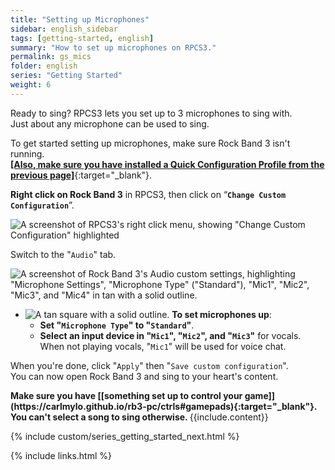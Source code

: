 ```yaml
---
title: "Setting up Microphones"
sidebar: english_sidebar
tags: [getting-started, english]
summary: "How to set up microphones on RPCS3."
permalink: gs_mics
folder: english
series: "Getting Started"
weight: 6
---
```


Ready to sing? RPCS3 lets you set up to 3 microphones to sing with.  
Just about any microphone can be used to sing.

To get started setting up microphones, make sure Rock Band 3 isn't running.  
[**[Also, make sure you have installed a Quick Configuration Profile from the previous page]**](https://carlmylo.github.io/rb3-pc/gs_quick_config){:target="_blank"}.  

**Right click on Rock Band 3** in RPCS3, then click on “**`Change Custom Configuration`**”.  

![A screenshot of RPCS3's right click menu, showing "Change Custom Configuration" highlighted](https://carlmylo.github.io/rb3-pc/images/cust/rpcs3customconfigchange.png "Change Custom Configuration")

Switch to the "`Audio`" tab.

![A screenshot of Rock Band 3's Audio custom settings, highlighting "Microphone Settings", "Microphone Type" ("Standard"), "Mic1", "Mic2", "Mic3", and "Mic4" in tan with a solid outline.](https://carlmylo.github.io/rb3-pc/images/cust/audiom.png "Audio")

* ![A tan square with a solid outline.](https://carlmylo.github.io/rb3-pc/images/cust/smalltan.png "Tan Square") **To set microphones up**: 
	* **Set "`Microphone Type`" to "`Standard`"**.
	* **Select an input device in "`Mic1`", "`Mic2`", and "`Mic3`"** for vocals. When not playing vocals, "`Mic1`" will be used for voice chat.

When you're done, click "`Apply`" then "`Save custom configuration`".  
You can now open Rock Band 3 and sing to your heart's content.

<div markdown="span" class="alert alert-danger" role="alert"><i class="fa fa-exclamation-circle"></i> <b>Make sure you have [[something set up to control your game]](https://carlmylo.github.io/rb3-pc/ctrls#gamepads){:target="_blank"}. You can't select a song to sing otherwise. </b> {{include.content}}</div>

{% include custom/series_getting_started_next.html %}

{% include links.html %}